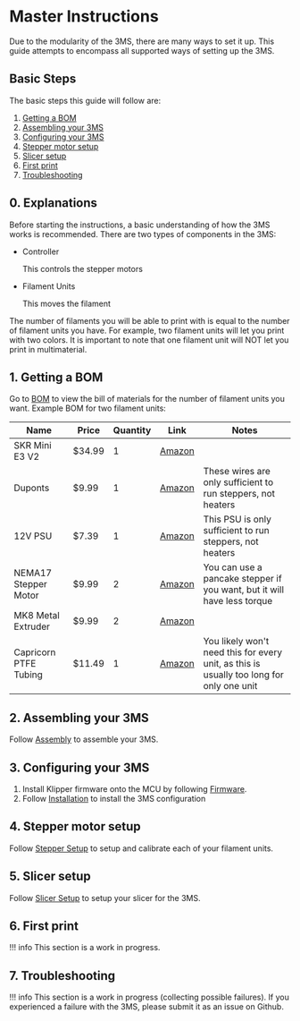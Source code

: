 <link rel="stylesheet" href="../assets/css/badges.css">

# Master Instructions

Due to the modularity of the 3MS, there are many ways to set it up. This guide attempts to encompass all supported ways of setting up the 3MS.

## Basic Steps

The basic steps this guide will follow are:

1. [Getting a BOM](#1-getting-a-bom)
2. [Assembling your 3MS](#2-assembling-your-3ms)
3. [Configuring your 3MS](#3-configuring-your-3ms)
4. [Stepper motor setup](#4-stepper-motor-setup)
5. [Slicer setup](#5-slicer-setup)
6. [First print](#6-first-print)
7. [Troubleshooting](#7-troubleshooting)

## 0. Explanations

Before starting the instructions, a basic understanding of how the 3MS works is recommended. There are two types of components in the 3MS:

- Controller

    This controls the stepper motors

- Filament Units

    This moves the filament

The number of filaments you will be able to print with is equal to the number of filament units you have. For example, two filament units will let you print with two colors. It is important to note that one filament unit will NOT let you print in multimaterial.

## 1. Getting a BOM

Go to [BOM](bom.md) to view the bill of materials for the number of filament units you want. Example BOM for two filament units:

| Name | Price | Quantity | Link | Notes |
| - | - | - | - | - |
| SKR Mini E3 V2 | $34.99 | 1 | [Amazon](https://a.co/d/0hgHU9JX) | |
Duponts | $9.99 | 1 | [Amazon](https://a.co/d/6QwGxhH) | These wires are only sufficient to run steppers, not heaters |
| 12V PSU | $7.39 | 1 | [Amazon](https://a.co/d/gLC1eli) | This PSU is only sufficient to run steppers, not heaters |
| NEMA17 Stepper Motor | $9.99 | 2 | [Amazon](https://a.co/d/06Lsa1qI) | You can use a pancake stepper if you want, but it will have less torque
| MK8 Metal Extruder | $9.99 | 2 | [Amazon](https://a.co/d/0gJ1ghKj) | |
| Capricorn PTFE Tubing | $11.49 | 1 | [Amazon](https://a.co/d/0dLLBGzJ) | You likely won't need this for every unit, as this is usually too long for only one unit |

## 2. Assembling your 3MS

Follow [Assembly](assembly.md) to assemble your 3MS.

## 3. Configuring your 3MS

1. Install Klipper firmware onto the MCU by following [Firmware](firmware.md).
2. Follow [Installation](install.md) to install the 3MS configuration 

## 4. Stepper motor setup

Follow [Stepper Setup](steppers.md) to setup and calibrate each of your filament units.

## 5. Slicer setup

Follow [Slicer Setup](slicer.md) to setup your slicer for the 3MS.

## 6. First print

!!! info
    This section is a work in progress.

## 7. Troubleshooting

!!! info
    This section is a work in progress (collecting possible failures). If you experienced a failure with the 3MS, please submit it as an issue on Github.